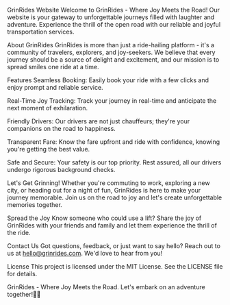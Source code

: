 
GrinRides Website
Welcome to GrinRides - Where Joy Meets the Road! Our website is your gateway to unforgettable journeys filled with laughter and adventure. Experience the thrill of the open road with our reliable and joyful transportation services.

About GrinRides
GrinRides is more than just a ride-hailing platform - it's a community of travelers, explorers, and joy-seekers. We believe that every journey should be a source of delight and excitement, and our mission is to spread smiles one ride at a time.

Features
Seamless Booking: Easily book your ride with a few clicks and enjoy prompt and reliable service.

Real-Time Joy Tracking: Track your journey in real-time and anticipate the next moment of exhilaration.

Friendly Drivers: Our drivers are not just chauffeurs; they're your companions on the road to happiness.

Transparent Fare: Know the fare upfront and ride with confidence, knowing you're getting the best value.

Safe and Secure: Your safety is our top priority. Rest assured, all our drivers undergo rigorous background checks.

Let's Get Grinning!
Whether you're commuting to work, exploring a new city, or heading out for a night of fun, GrinRides is here to make your journey memorable. Join us on the road to joy and let's create unforgettable memories together.

Spread the Joy
Know someone who could use a lift? Share the joy of GrinRides with your friends and family and let them experience the thrill of the ride.

Contact Us
Got questions, feedback, or just want to say hello? Reach out to us at hello@grinrides.com. We'd love to hear from you!

License
This project is licensed under the MIT License. See the LICENSE file for details.

GrinRides - Where Joy Meets the Road. Let's embark on an adventure together!
